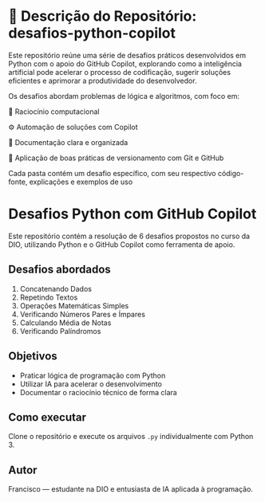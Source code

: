 # 📌 Descrição do Repositório: desafios-python-copilot

Este repositório reúne uma série de desafios práticos desenvolvidos em Python com o apoio do GitHub Copilot, explorando como a inteligência artificial pode acelerar o processo de codificação, sugerir soluções eficientes e aprimorar a produtividade do desenvolvedor.

Os desafios abordam problemas de lógica e algoritmos, com foco em:

🧠 Raciocínio computacional

⚙️ Automação de soluções com Copilot

📄 Documentação clara e organizada

🚀 Aplicação de boas práticas de versionamento com Git e GitHub

Cada pasta contém um desafio específico, com seu respectivo código-fonte, explicações e exemplos de uso


# Desafios Python com GitHub Copilot

Este repositório contém a resolução de 6 desafios propostos no curso da DIO, utilizando Python e o GitHub Copilot como ferramenta de apoio.

## Desafios abordados
1. Concatenando Dados
2. Repetindo Textos
3. Operações Matemáticas Simples
4. Verificando Números Pares e Ímpares
5. Calculando Média de Notas
6. Verificando Palíndromos

## Objetivos
- Praticar lógica de programação com Python
- Utilizar IA para acelerar o desenvolvimento
- Documentar o raciocínio técnico de forma clara

## Como executar
Clone o repositório e execute os arquivos `.py` individualmente com Python 3.

## Autor
Francisco — estudante na DIO e entusiasta de IA aplicada à programação.


